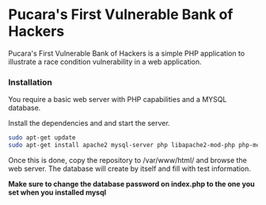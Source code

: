 # Pucara's First Vulnerable Bank of Hackers

Pucara's First Vulnerable Bank of Hackers is a simple PHP application to illustrate a race condition vulnerability in a web application.

### Installation

You require a basic web server with PHP capabilities and a MYSQL database.

Install the dependencies and and start the server.

```sh
sudo apt-get update
sudo apt-get install apache2 mysql-server php libapache2-mod-php php-mcrypt php-mysql
```

Once this is done, copy the repository to /var/www/html/ and browse the web server.
The database will create by itself and fill with test information.

__Make sure to change the database password on index.php to the one you set when you installed mysql__